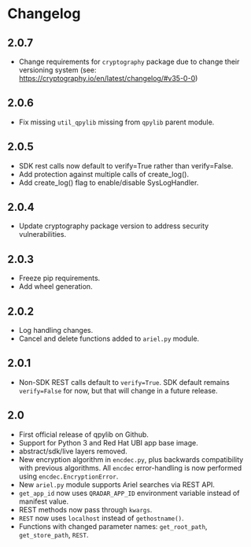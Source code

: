 # Changelog

## 2.0.7
- Change requirements for `cryptography` package due to change their versioning system (see: https://cryptography.io/en/latest/changelog/#v35-0-0)

## 2.0.6
- Fix missing `util_qpylib` missing from `qpylib` parent module.
## 2.0.5
- SDK rest calls now default to verify=True rather than verify=False.
- Add protection against multiple calls of create_log().
- Add create_log() flag to enable/disable SysLogHandler.

## 2.0.4
- Update cryptography package version to address security vulnerabilities.

## 2.0.3
- Freeze pip requirements.
- Add wheel generation.

## 2.0.2
- Log handling changes.
- Cancel and delete functions added to `ariel.py` module.

## 2.0.1
- Non-SDK REST calls default to `verify=True`.
SDK default remains `verify=False` for now, but that will change in a future release.

## 2.0
- First official release of qpylib on Github.
- Support for Python 3 and Red Hat UBI app base image.
- abstract/sdk/live layers removed.
- New encryption algorithm in `encdec.py`, plus backwards compatibility with previous algorithms.
All `encdec` error-handling is now performed using `encdec.EncryptionError`.
- New `ariel.py` module supports Ariel searches via REST API.
- `get_app_id` now uses `QRADAR_APP_ID` environment variable instead of manifest value.
- REST methods now pass through `kwargs`.
- `REST` now uses `localhost` instead of `gethostname()`.
- Functions with changed parameter names: `get_root_path`, `get_store_path`, `REST`.
